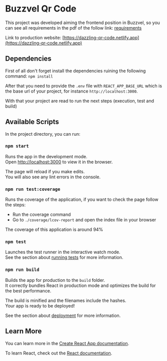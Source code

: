 # Buzzvel Qr Code

This project was developed aiming the frontend position in Buzzvel, so you can see all requirements in the pdf of the follow link:
[requirements](/docs/requirements.pdf)

Link to production website:
[https://dazzling-qr-code.netlify.app](https://dazzling-qr-code.netlify.app)

## Dependencies

First of all don't forget install the dependencies ruining the following command:
`npm install`

After that you need to provide the `.env` file with `REACT_APP_BASE_URL` which is the base url of your project, for instance `http://localhost:3000`.

With that your project are read to run the next steps (execution, test and build)

## Available Scripts

In the project directory, you can run:

### `npm start`

Runs the app in the development mode.\
Open [http://localhost:3000](http://localhost:3000) to view it in the browser.

The page will reload if you make edits.\
You will also see any lint errors in the console.

### `npm run test:coverage`

Runs the coverage of the application, if you want to check the page follow the steps:

- Run the coverage command
- Go to `./coverage/lcov-report` and open the index file in your browser

The coverage of this application is around 94%

### `npm test`

Launches the test runner in the interactive watch mode.\
See the section about [running tests](https://facebook.github.io/create-react-app/docs/running-tests) for more information.

### `npm run build`

Builds the app for production to the `build` folder.\
It correctly bundles React in production mode and optimizes the build for the best performance.

The build is minified and the filenames include the hashes.\
Your app is ready to be deployed!

See the section about [deployment](https://facebook.github.io/create-react-app/docs/deployment) for more information.

## Learn More

You can learn more in the [Create React App documentation](https://facebook.github.io/create-react-app/docs/getting-started).

To learn React, check out the [React documentation](https://reactjs.org/).
